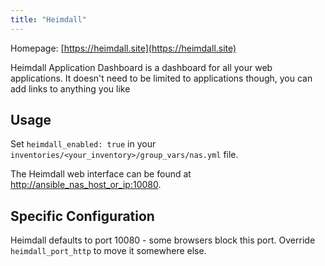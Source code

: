 ```yaml
---
title: "Heimdall"
---
```


Homepage: [https://heimdall.site](https://heimdall.site)

Heimdall Application Dashboard is a dashboard for all your web applications. It doesn't need to be limited to applications though, you can add links to anything you like

## Usage

Set `heimdall_enabled: true` in your `inventories/<your_inventory>/group_vars/nas.yml` file.

The Heimdall web interface can be found at [http://ansible_nas_host_or_ip:10080](http://ansible_nas_host_or_ip:10080).

## Specific Configuration

Heimdall defaults to port 10080 - some browsers block this port. Override `heimdall_port_http` to move it somewhere else.

